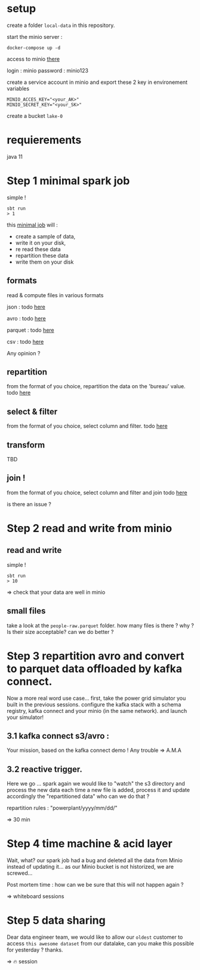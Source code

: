# setup 

create a folder `local-data` in this repository.

start the minio server :
```
docker-compose up -d
```

access to minio [there](http://127.0.0.1:9001) 

login : minio
password : minio123

create a service account in minio 
and export these 2 key in environement variables
```
MINIO_ACCES_KEY="<your_AK>"
MINIO_SECRET_KEY="<your_SK>"
```

create a bucket `lake-0`

# requierements
java 11

# Step 1 minimal spark job

simple ! 

```
sbt run
> 1
```

this [minimal job](src/main/scala/main_local.scala) will :
* create a sample of data,
* write it on your disk, 
* re read these data
* repartition these data
* write them on your disk
 
## formats

read & compute files in various formats

json :
todo [here](src/main/scala/main_local_json.scala)

avro :
todo [here](src/main/scala/main_local_avro.scala)

parquet : 
todo [here](src/main/scala/main_local_parquet.scala)

csv : 
todo [here](src/main/scala/main_local_csv.scala)

Any opinion ?

## repartition

from the format of you choice, repartition the data on the 'bureau' value.
todo [here](src/main/scala/main_local_repartition.scala)
## select & filter
from the format of you choice, select column and filter.
todo [here](src/main/scala/main_local_select.scala)

## transform
TBD
## join !
from the format of you choice, select column and filter and join
todo [here](src/main/scala/main_local_join.scala)

is there an issue ?

# Step 2 read and write from minio

## read and write
simple ! 

```
sbt run
> 10
```

=> check that your data are well in minio
## small files
take a look at the `people-raw.parquet` folder.
how many files is there ? why ?
Is their size acceptable?
can we do better ? 

# Step 3 repartition avro and convert to parquet data offloaded by kafka connect.
Now a more real word use case...
first, take the power grid simulator you built in the previous sessions.
configure the kafka stack with a schema registry, kafka connect and your minio (in the same network).
and launch your simulator!

## 3.1 kafka connect s3/avro : 
Your mission, based on the kafka connect demo !
Any trouble => A.M.A

## 3.2 reactive trigger.
Here we go ... spark again
we would like to "watch" the s3 directory and process the new data each time a new file is added, process it and update accordingly the "repartitioned data"
who can we do that ? 

repartition rules : "powerplant/yyyy/mm/dd/"

=> 30 min

# Step 4 time machine & acid layer
Wait, what? our spark job had a bug and deleted all the data from Minio instead of updating it...
as our Minio bucket is not historized, we are screwed...

Post mortem time : how can we be sure that this will not happen again ?

=> whiteboard sessions

# Step 5 data sharing

Dear data engineer team, we would like to allow our `oldest` customer to access `this awesome dataset` from our datalake, can you make this possible for yesterday ?
thanks.

=> 🔥 session